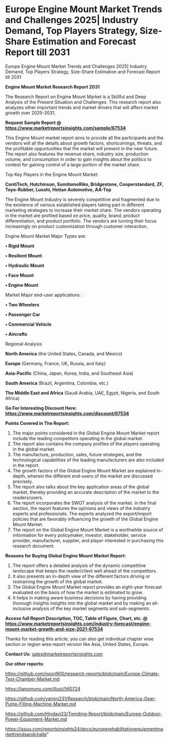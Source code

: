 # Europe Engine Mount Market Trends and Challenges 2025| Industry Demand, Top Players Strategy, Size-Share Estimation and Forecast Report till 2031
Europe Engine Mount Market Trends and Challenges 2025| Industry Demand, Top Players Strategy, Size-Share Estimation and Forecast Report till 2031

<strong>Engine Mount Market Research Report 2031</strong>

The Research Report on Engine Mount Market is a Skillful and Deep Analysis of the Present Situation and Challenges. This research report also analyzes other important trends and market drivers that will affect market growth over 2025-2031.

<strong>Request Sample Report @ <a href=https://www.marketreportsinsights.com/sample/67534>https://www.marketreportsinsights.com/sample/67534</a></strong>

This Engine Mount market report aims to provide all the participants and the vendors will all the details about growth factors, shortcomings, threats, and the profitable opportunities that the market will present in the near future. The report also features the revenue share, industry size, production volume, and consumption in order to gain insights about the politics to contest for gaining control of a large portion of the market share.

Top Key Players in the Engine Mount Market:

<strong>ContiTech, Hutchinson, SumitomoRiko, Bridgestone, Cooperstandard, ZF, Toyo-Rubber, Luoshi, Hetian Automotive, AA-Top</strong>

The Engine Mount Industry is severely competitive and fragmented due to the existence of various established players taking part in different marketing strategies to increase their market share. The vendors operating in the market are profiled based on price, quality, brand, product differentiation, and product portfolio. The vendors are turning their focus increasingly on product customization through customer interaction.

Engine Mount Market Major Types are:

<strong>• Rigid Mount

• Resilient Mount

• Hydraulic Mount

• Face Mount

• Engine Mount</strong>

Market Major end-user applications :

<strong>• Two Wheelers

• Passenger Car

• Commercial Vehicle

• Aircrafts</strong>

Regional Analysis

</u><strong><b>North America</b></strong> (the United States, Canada, and Mexico)

<strong><b>Europe </b></strong>(Germany, France, UK, Russia, and Italy)

<strong><b>Asia-Pacific</b></strong> (China, Japan, Korea, India, and Southeast Asia)

<strong><b>South America</b></strong> (Brazil, Argentina, Colombia, etc.)

<strong><b>The Middle East and Africa</b></strong> (Saudi Arabia, UAE, Egypt, Nigeria, and South Africa)

<strong>Go For Interesting Discount Here: <a href=https://www.marketreportsinsights.com/discount/67534>https://www.marketreportsinsights.com/discount/67534</a></strong>

<strong>Points Covered in The Report:</strong>
<ol>
  <li>The major points considered in the Global Engine Mount Market report include the leading competitors operating in the global market.</li>
  <li>The report also contains the company profiles of the players operating in the global market.</li>
  <li>The manufacture, production, sales, future strategies, and the technological capabilities of the leading manufacturers are also included in the report.</li>
  <li>The growth factors of the Global Engine Mount Market are explained in-depth, wherein the different end-users of the market are discussed precisely.</li>
  <li>The report also talks about the key application areas of the global market, thereby providing an accurate description of the market to the readers/users.</li>
  <li>The report incorporates the SWOT analysis of the market. In the final section, the report features the opinions and views of the industry experts and professionals. The experts analyzed the export/import policies that are favorably influencing the growth of the Global Engine Mount Market.</li>
  <li>The report on the Global Engine Mount Market is a worthwhile source of information for every policymaker, investor, stakeholder, service provider, manufacturer, supplier, and player interested in purchasing this research document.</li>
</ol>
<strong>Reasons for Buying Global Engine Mount Market Report:</strong>

<ol>
  <li>The report offers a detailed analysis of the dynamic competitive landscape that keeps the reader/client well ahead of the competitors.</li>
  <li>It also presents an in-depth view of the different factors driving or restraining the growth of the global market.</li>
  <li>The Global Engine Mount Market report provides an eight-year forecast evaluated on the basis of how the market is estimated to grow.</li>
  <li>It helps in making aware business decisions by having providing thorough insights insights into the global market and by making an all-inclusive analysis of the key market segments and sub-segments.</li>
</ol>
<strong>Access full Report Description, TOC, Table of Figure, Chart, etc. @ <a href=https://www.marketreportsinsights.com/industry-forecast/engine-mount-market-growth-and-size-2021-67534>https://www.marketreportsinsights.com/industry-forecast/engine-mount-market-growth-and-size-2021-67534</a></strong>


Thanks for reading this article; you can also get individual chapter wise section or region wise report version like Asia, United States, Europe.

<strong>Contact Us:</strong>
sales@marketreportsinsights.com

<strong>Our other reports:</strong>

<a href=https://github.com/noori900/research-reports/blob/main/Europe-Climate-Test-Chamber-Market.md>https://github.com/noori900/research-reports/blob/main/Europe-Climate-Test-Chamber-Market.md</a>

<a href=https://tanomuno.com/illust/560724>https://tanomuno.com/illust/560724</a>

<a href=https://github.com/yamini231/Research/blob/main/North-America-Gear-Pump-Filling-Machine-Market.md>https://github.com/yamini231/Research/blob/main/North-America-Gear-Pump-Filling-Machine-Market.md</a>

<a href=https://github.com/Hindavi23/Trending-Report/blob/main/Europe-Outdoor-Power-Equipment-Market.md>https://github.com/Hindavi23/Trending-Report/blob/main/Europe-Outdoor-Power-Equipment-Market.md</a>

<a href=https://issuu.com/reportsinsights24/docs/europerehabilitationequipmentmarkettrendsandchalle>https://issuu.com/reportsinsights24/docs/europerehabilitationequipmentmarkettrendsandchalle</a>"
